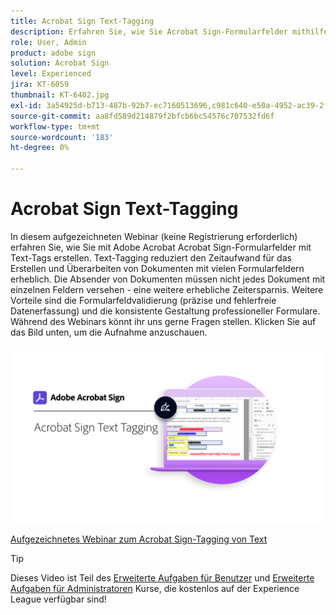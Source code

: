 ```yaml
---
title: Acrobat Sign Text-Tagging
description: Erfahren Sie, wie Sie Acrobat Sign-Formularfelder mithilfe von Text-Tags in Adobe Acrobat erstellen.
role: User, Admin
product: adobe sign
solution: Acrobat Sign
level: Experienced
jira: KT-6059
thumbnail: KT-6402.jpg
exl-id: 3a54925d-b713-487b-92b7-ec7160513696,c981c640-e50a-4952-ac39-2f90d6d0cf08
source-git-commit: aa8fd589d214879f2bfcb6bc54576c707532fd6f
workflow-type: tm+mt
source-wordcount: '183'
ht-degree: 0%

---
```


# Acrobat Sign Text-Tagging

In diesem aufgezeichneten Webinar (keine Registrierung erforderlich) erfahren Sie, wie Sie mit Adobe Acrobat Acrobat Sign-Formularfelder mit Text-Tags erstellen. Text-Tagging reduziert den Zeitaufwand für das Erstellen und Überarbeiten von Dokumenten mit vielen Formularfeldern erheblich. Die Absender von Dokumenten müssen nicht jedes Dokument mit einzelnen Feldern versehen - eine weitere erhebliche Zeitersparnis. Weitere Vorteile sind die Formularfeldvalidierung (präzise und fehlerfreie Datenerfassung) und die konsistente Gestaltung professioneller Formulare. Während des Webinars könnt ihr uns gerne Fragen stellen. Klicken Sie auf das Bild unten, um die Aufnahme anzuschauen.

[![Session ansehen](../assets/Text-Tagging.png)](https://event.on24.com/wcc/r/2338276/415BE4603F60A61A546C0A91528B444F)

[Aufgezeichnetes Webinar zum Acrobat Sign-Tagging von Text](https://event.on24.com/wcc/r/2338276/415BE4603F60A61A546C0A91528B444F)

>[!TIP]
>
>Dieses Video ist Teil des [Erweiterte Aufgaben für Benutzer](https://experienceleague.adobe.com/?recommended=Sign-U-1-2020.3) und [Erweiterte Aufgaben für Administratoren](https://experienceleague.adobe.com/?recommended=Sign-A-1-2020.1) Kurse, die kostenlos auf der Experience League verfügbar sind!
